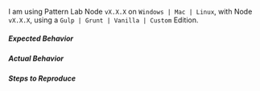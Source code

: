 <!-- before posting an issue, try chatting on https://gitter.im/pattern-lab/node -->

<!-- before posting an issue, verify you are running at least Node 16.19.0 -->

<!-- Please consider to even also contribute by analyzing the problem within the codebase and suggesting a solution, either in this ticket or – even better and easier – with a pull request. All of our activities are non-profit and open source work is highly benefiting by any possible support from the community. -->

I am using Pattern Lab Node `vX.X.X` on `Windows | Mac | Linux`, with Node `vX.X.X`, using a `Gulp | Grunt | Vanilla | Custom` Edition.

##### Expected Behavior

##### Actual Behavior

##### Steps to Reproduce
